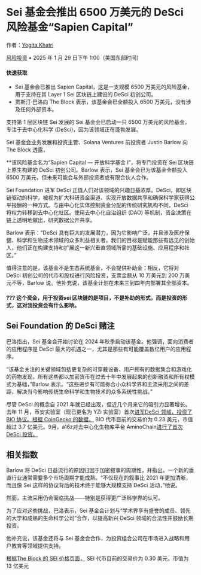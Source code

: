 # Sei 基金会推出 6500 万美元的 DeSci 风险基金“Sapien Capital”

作者：[Yogita Khatri](https://www.theblock.co/author/yogita-khatri)

[风险投资](https://www.theblock.co/category/venture-capital) • 2025 年 1 月 29 日下午 1:00（美国东部时间）

#### 快速获取

- Sei 基金会已推出 Sapien Capital，这是一支规模 6500 万美元的风险基金，用于支持在其 Layer 1 Sei 区块链上建设的 DeSci 初创公司。
- 贾斯汀·巴洛向 The Block 表示，该基金会已全额投入 6500 万美元，没有涉及任何外部资本。



支持第 1 层区块链 Sei 发展的 Sei 基金会已启动一只 6500 万美元的风险基金，专注于去中心化科学 (DeSci)，因为该领域正在蓬勃发展。

Sei 基金会业务发展和投资主管、Solana Ventures 前投资者 Justin Barlow 向 The Block 透露，

\**该风险基金名为“Sapien Capital — 开放科学基金 I”，将专门投资在 Sei 区块链上原生构建的 DeSci 初创公司。Barlow 表示，Sei 基金会已为该基金全额投入 6500 万美元，但未来可能会与外部投资者或有限合伙人合作。

Sei Foundation 进军 DeSci 正值人们对该领域的兴趣日益浓厚。DeSci，即区块链驱动的科学，被视为扩大科研资金渠道、实现开放数据共享和确保科学家获得公平报酬的一种方式。与由中心化实体控制资金分配的传统研究机构不同，DeSci 将权力转移到去中心化社区。使用去中心化自治组织 (DAO) 等机制，资金决策在链上透明地做出，研究数据公开共享。

Barlow 表示：“DeSci 具有巨大的发展潜力，因为它影响广泛，并且涉及医疗保健、科学和生物技术领域的众多利益相关者。我们的目标是赋能那些有远见的创始人，他们正在构建支持和扩展这一新兴垂直领域所需的基础设施、应用程序和社区。”

值得注意的是，该基金不是生态系统基金，不会提供补助金；相反，它将对 DeSci 初创公司的代币和股权进行风险投资，支票金额从 10 万美元到 200 万美元不等，Barlow 说。他补充说，该基金计划在未来三到四年内部署其全部资本。

#### ???  这个资金，用于投资sei 区块链的是项目，不是补助的形式，而是投资的形式，这对我投资会有什么影响。



## Sei Foundation 的 DeSci 赌注

巴洛指出，Sei 基金会开始讨论在 2024 年秋季启动该基金。他强调，面向消费者的应用程序是 DeSci 最大的机遇之一，尤其是那些有可能覆盖数亿用户的应用程序。

“该基金关注的关键领域包括更复杂的可穿戴设备、用户拥有的数据集合和游戏化的药物发现，所有这些都以加密货币在过去十年中发展起来的创新融资和所有权模式为基础，”Barlow 表示。“这些进步有可能弥合小众科学界和主流采用之间的差距，解决当今影响传统生命科学和生物技术的众多系统性挑战。”

尽管 DeSci 的概念自 2021 年就已经出现，但近几个月来它的吸引力显著增长。去年 11 月，币安实验室（现已更名为 YZi 实验室）首次[进军DeSci 领域，投资了 BIO 协议。根据 CoinGecko 的](https://www.theblock.co/post/325185/binance-labs-desci-investment-bio-protocol)[数据，](https://www.coingecko.com/en/coins/bio-protocol) BIO 代币目前的交易价为 0.23 美元，市值超过 3.7 亿美元。9月，a16z对去中心化生物库平台 AminoChain[进行了首次 DeSci 投资。](https://www.theblock.co/post/318158/a16z-makes-first-desci-investment-in-decentralized-biobank-platform-aminochain)

## 相关指数





Barlow 将 DeSci 日益流行的原因归因于加密叙事的周期性，并指出，一个新的垂直行业通常需要多个市场周期才能成熟。“不仅现在的叙事比 2021 年更加清晰，而且像 Sei 这样的协议背后的技术终于能够大规模支持 DeSci 活动，”他说。

然而，主流采用仍会面临挑战——特别是获得更广泛科学界的认可。

为了应对这些挑战，巴洛表示，Sei 基金会计划与“学术界享有盛誉的成员、领先的大学和成熟的生命科学公司”合作，以提高新兴 DeSci 领域的合法性并鼓励长期投资。

他补充说，该基金还将与 Sei 基金会合作，为投资组合公司在市场进入战略和用户教育等领域提供支持。

[根据The Block 的 SEI 价格页面，](https://www.theblock.co/price/248468/sei-sei-usd) SEI 代币目前的交易价为 0.30 美元，市值为 13 亿美元